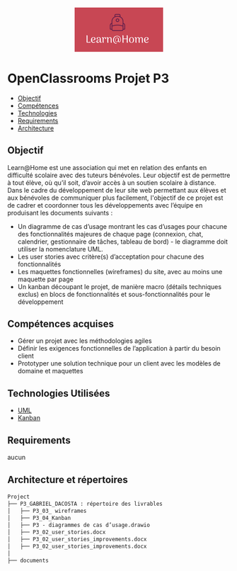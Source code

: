 <h3 align="center">
    <img alt="Logo" title="#logo" width="200px" src="/assets/1599557620417_Learn@Home.png">
    <br>
</h3>


# OpenClassrooms Projet P3

- [Objectif](#obj)
- [Compétences](#competences)
- [Technologies](#techs)
- [Requirements](#reqs)
- [Architecture](#architecture)

<a id="obj"></a>
## Objectif

Learn@Home est une association qui met en relation des enfants en difficulté scolaire avec des tuteurs bénévoles. Leur objectif est de permettre à tout élève, où qu’il soit, d’avoir accès à un soutien scolaire à distance.
Dans le cadre du développement de leur site web permettant aux élèves et aux bénévoles de communiquer plus facilement, l'objectif de ce projet est de cadrer et coordonner tous les développements avec l’équipe en produisant les documents suivants :
- Un diagramme de cas d’usage montrant les cas d’usages pour chacune des fonctionnalités majeures de chaque page (connexion, chat, calendrier, gestionnaire de tâches, tableau de bord) - le diagramme doit utiliser la nomenclature UML.
- Les user stories avec critère(s) d’acceptation pour chacune des fonctionnalités
- Les maquettes fonctionnelles (wireframes) du site, avec au moins une maquette par page
- Un kanban découpant le projet, de manière macro (détails techniques exclus) en blocs de fonctionnalités et sous-fonctionnalités pour le développement

<a id="competences"></a>
## Compétences acquises
- Gérer un projet avec les méthodologies agiles
- Définir les exigences fonctionnelles de l’application à partir du besoin client
- Prototyper une solution technique pour un client avec les modèles de domaine et maquettes

<a id="techs"></a>
## Technologies Utilisées
- [UML](https://fr.wikipedia.org/wiki/UML_(informatique)#:~:text=Le%20Langage%20de%20Mod%C3%A9lisation%20Unifi%C3%A9,et%20en%20conception%20orient%C3%A9e%20objet.)
- [Kanban](https://fr.wikipedia.org/wiki/Kanban_(d%C3%A9veloppement))

<a id="reqs"></a>
## Requirements
aucun

<a id="architecture"></a>
## Architecture et répertoires
```
Project
├── P3_GABRIEL_DACOSTA : répertoire des livrables
│   ├── P3_03_ wireframes
│   ├── P3_04_Kanban
│   ├── P3 - diagrammes de cas d’usage.drawio
│   ├── P3_02_user_stories.docx
│   ├── P3_02_user_stories_improvements.docx
│   ├── P3_02_user_stories_improvements.docx
│
├── documents
```